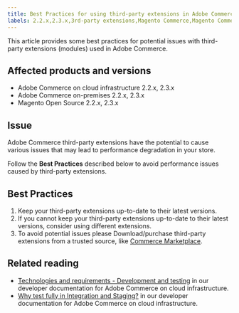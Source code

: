 ```yaml
---
title: Best Practices for using third-party extensions in Adobe Commerce
labels: 2.2.x,2.3.x,3rd-party extensions,Magento Commerce,Magento Commerce Cloud,Magento Open Source,best practices,extensions,performance,third-party extensions,Adobe Commerce,cloud infrastructure,on-premises
---
```


This article provides some best practices for potential issues with third-party extensions (modules) used in Adobe Commerce.

## Affected products and versions

* Adobe  Commerce on cloud infrastructure 2.2.x, 2.3.x
* Adobe Commerce on-premises 2.2.x, 2.3.x
* Magento Open Source 2.2.x, 2.3.x

## Issue

Adobe Commerce third-party extensions have the potential to cause various issues that may lead to performance degradation in your store.

Follow the **Best Practices** described below to avoid performance issues caused by third-party extensions.

## Best Practices

1. Keep your third-party extensions up-to-date to their latest versions.
1. If you cannot keep your third-party extensions up-to-date to their latest versions, consider using different extensions.
1. To avoid potential issues please Download/purchase third-party extensions from a trusted source, like [Commerce Marketplace](https://marketplace.magento.com/extensions.html).

## Related reading

* [Technologies and requirements - Development and testing](https://devdocs.magento.com/cloud/requirements/cloud-requirements.html#cloud-req-devtest) in our developer documentation for Adobe Commerce on cloud infrastructure.
* [Why test fully in Integration and Staging?](https://devdocs.magento.com/cloud/live/live.html#whytest)  in our developer documentation for Adobe Commerce on cloud infrastructure.
